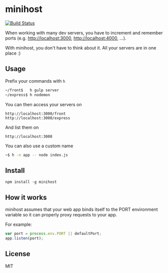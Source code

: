 # minihost

[![Build Status](https://travis-ci.org/typicode/minihost.svg?branch=master)](https://travis-ci.org/typicode/minihost)

When working with many dev servers, you have to increment and remember ports (e.g. [http://localhost:3000](), [http://localhost:4000](), ...).

With minihost, you don't have to think about it. All your servers are in one place :)

## Usage

Prefix your commands with `h`

```bash
~/front$   h gulp server
~/express$ h nodemon
```

You can then access your servers on

```
http://localhost:3000/front
http://localhost:3000/express
```

And list them on

```
http://localhost:3000
```

You can also use a custom name

```bash
~$ h -n app -- node index.js
```

## Install

```
npm install -g minihost
```

## How it works

minihost assumes that your web app binds itself to the PORT environment variable so it can properly proxy requests to your app.

For example:

```javascript
var port = process.env.PORT || defaultPort;
app.listen(port);
```

## License

MIT
